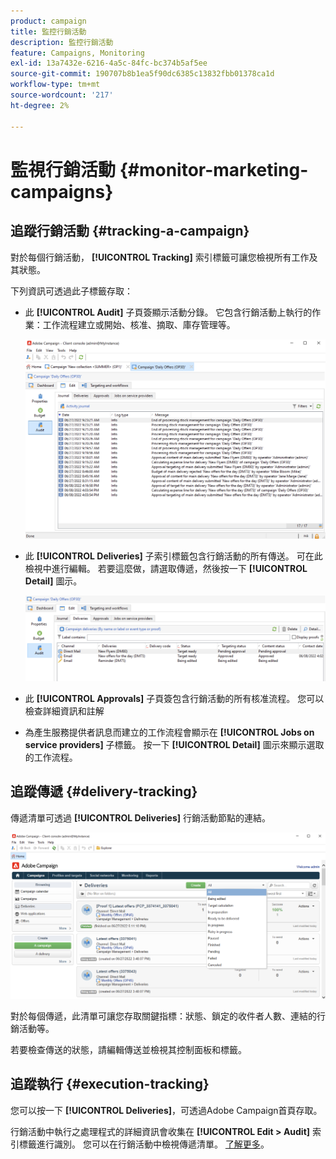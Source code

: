 ```yaml
---
product: campaign
title: 監控行銷活動
description: 監控行銷活動
feature: Campaigns, Monitoring
exl-id: 13a7432e-6216-4a5c-84fc-bc374b5af5ee
source-git-commit: 190707b8b1ea5f90dc6385c13832fbb01378ca1d
workflow-type: tm+mt
source-wordcount: '217'
ht-degree: 2%

---
```


# 監視行銷活動 {#monitor-marketing-campaigns}

## 追蹤行銷活動 {#tracking-a-campaign}

對於每個行銷活動， **[!UICONTROL Tracking]** 索引標籤可讓您檢視所有工作及其狀態。

下列資訊可透過此子標籤存取：

* 此 **[!UICONTROL Audit]** 子頁簽顯示活動分錄。 它包含行銷活動上執行的作業：工作流程建立或開始、核准、摘取、庫存管理等。

   ![](assets/campaign-audit-tab.png)

* 此 **[!UICONTROL Deliveries]** 子索引標籤包含行銷活動的所有傳送。 可在此檢視中進行編輯。 若要這麼做，請選取傳遞，然後按一下 **[!UICONTROL Detail]** 圖示。

   ![](assets/campaign-delivery-tab.png)

* 此 **[!UICONTROL Approvals]** 子頁簽包含行銷活動的所有核准流程。 您可以檢查詳細資訊和註解

* 為產生服務提供者訊息而建立的工作流程會顯示在 **[!UICONTROL Jobs on service providers]** 子標籤。 按一下 **[!UICONTROL Detail]** 圖示來顯示選取的工作流程。

## 追蹤傳遞 {#delivery-tracking}

傳遞清單可透過 **[!UICONTROL Deliveries]** 行銷活動節點的連結。

![](assets/filter-deliveries-from-homepage.png)

對於每個傳遞，此清單可讓您存取關鍵指標：狀態、鎖定的收件者人數、連結的行銷活動等。

若要檢查傳送的狀態，請編輯傳送並檢視其控制面板和標籤。

<!--
>[!NOTE]
>
>Information concerning delivery details is available in [this section](../../delivery/using/about-message-tracking.md) section.
-->

## 追蹤執行 {#execution-tracking}

您可以按一下 **[!UICONTROL Deliveries]**，可透過Adobe Campaign首頁存取。

行銷活動中執行之處理程式的詳細資訊會收集在 **[!UICONTROL Edit > Audit]** 索引標籤進行識別。 您可以在行銷活動中檢視傳遞清單。 [了解更多](#tracking-a-campaign)。
